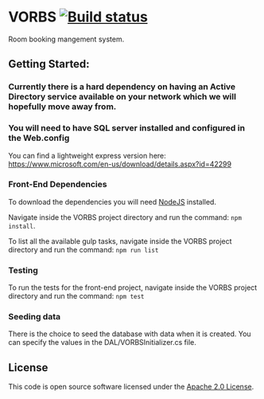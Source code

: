 VORBS 
[![Build status](https://ci.appveyor.com/api/projects/status/7njtwuy10v6ac93f?svg=true)](https://ci.appveyor.com/project/reecebedding/vorbs)
=======

Room booking mangement system.

Getting Started:
------------
### Currently there is a hard dependency on having an Active Directory service available on your network which we will hopefully move away from. ###

### You will need to have SQL server installed and configured in the Web.config ###
You can find a lightweight express version here: https://www.microsoft.com/en-us/download/details.aspx?id=42299

### Front-End Dependencies ###
To download the dependencies you will need [NodeJS]("https://nodejs.org/en/") installed.

Navigate inside the VORBS project directory and run the command: `npm install`.

To list all the available gulp tasks, navigate inside the VORBS project directory and run the command: `npm run list`

### Testing ###

To run the tests for the front-end project, navigate inside the VORBS project directory and run the command: `npm test`

### Seeding data ###
There is the choice to seed the database with data when it is created. You can specify the values in the DAL/VORBSInitializer.cs file.

## License ##

This code is open source software licensed under the [Apache 2.0 License]("http://www.apache.org/licenses/LICENSE-2.0.html").
